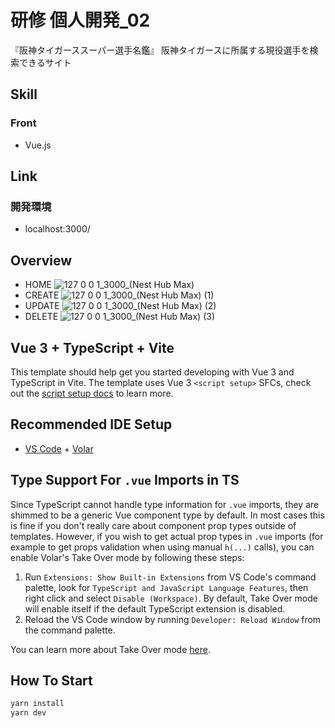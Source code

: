 # 研修 個人開発_02
『阪神タイガーススーパー選手名鑑』
阪神タイガースに所属する現役選手を検索できるサイト

## Skill
### Front
- Vue.js

## Link
### 開発環境
- localhost:3000/

## Overview
- HOME
![127 0 0 1_3000_(Nest Hub Max)](https://github.com/grazie-a-k-a-keita/HanshinTigersActivePlayerDirector-front/assets/106722155/305d5989-e747-4296-bb55-433995edfe78)
- CREATE
![127 0 0 1_3000_(Nest Hub Max) (1)](https://github.com/grazie-a-k-a-keita/HanshinTigersActivePlayerDirector-front/assets/106722155/ac98bc31-b98c-45f3-97e4-10f11610dc46)
- UPDATE
![127 0 0 1_3000_(Nest Hub Max) (2)](https://github.com/grazie-a-k-a-keita/HanshinTigersActivePlayerDirector-front/assets/106722155/c6229851-769e-4c29-8b1e-2e78636f3629)
- DELETE
![127 0 0 1_3000_(Nest Hub Max) (3)](https://github.com/grazie-a-k-a-keita/HanshinTigersActivePlayerDirector-front/assets/106722155/b84b399d-d359-4854-94d1-e9f27fc1b81e)

## Vue 3 + TypeScript + Vite

This template should help get you started developing with Vue 3 and TypeScript in Vite. The template uses Vue 3 `<script setup>` SFCs, check out the [script setup docs](https://v3.vuejs.org/api/sfc-script-setup.html#sfc-script-setup) to learn more.

## Recommended IDE Setup

- [VS Code](https://code.visualstudio.com/) + [Volar](https://marketplace.visualstudio.com/items?itemName=Vue.volar)

## Type Support For `.vue` Imports in TS

Since TypeScript cannot handle type information for `.vue` imports, they are shimmed to be a generic Vue component type by default. In most cases this is fine if you don't really care about component prop types outside of templates. However, if you wish to get actual prop types in `.vue` imports (for example to get props validation when using manual `h(...)` calls), you can enable Volar's Take Over mode by following these steps:

1. Run `Extensions: Show Built-in Extensions` from VS Code's command palette, look for `TypeScript and JavaScript Language Features`, then right click and select `Disable (Workspace)`. By default, Take Over mode will enable itself if the default TypeScript extension is disabled.
2. Reload the VS Code window by running `Developer: Reload Window` from the command palette.

You can learn more about Take Over mode [here](https://github.com/johnsoncodehk/volar/discussions/471).

## How To Start

```bash
yarn install
yarn dev
```
